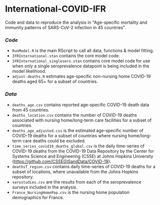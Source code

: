 # International-COVID-IFR

Code and data to reproduce the analysis in "Age-specific mortality and immunity patterns of SARS-CoV-2 infection in 45 countries".

### **_Code_**
- ```RunModel.R``` is the main RScript to call all data, functions & model fitting.
- ```IFRInternational.stan``` contains the core model code.
- ```IFRInternational_singlesero.stan``` contains core model code for use when only a single seroprevalence datapoint is being included in the model likelihood.
- ```adjust-deaths.R``` estimates age-specific non-nursing home COVID-19 deaths aged 65+ for a subset of countries.



### **_Data_**
- ```deaths_age.csv``` contains reported age-specific COVID-19 death data from 45 countries.
- ```deaths_location.csv``` contains the number of COVID-19 deaths associated with nursing home/long-term care facilities for a subset of countries.
- ```deaths_age_adjusted.csv``` is the estimated age-specific number of COVID-19 deaths for a subset of countries where nursing home/long-term care deaths
could be excluded.
- ```time_series_covid19_deaths_global.csv``` is the daily time-series of COVID-19 deaths from the COVID-19 Data Repository 
by the Center for Systems Science and Engineering (CSSE) at Johns Hopkins University (https://github.com/CSSEGISandData/COVID-19).
- ```deathsT_region.csv``` contains daily time-series of COVID-19 deaths for a subset of locations, where unavailable from the Johns Hopkins repository.
- ```serostudies.csv``` are the results from each of the seroprevalence surveys included in the analysis.
- ```France_NursingHomePop.csv``` is the nursing home population demographics for France.

